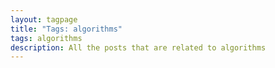 ```yaml
---
layout: tagpage
title: "Tags: algorithms"
tags: algorithms
description: All the posts that are related to algorithms
---
```


